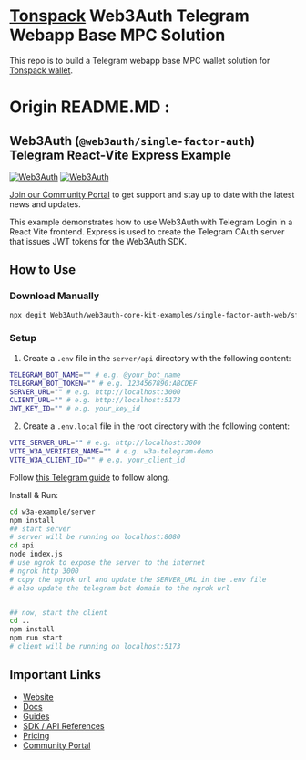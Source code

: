 # [Tonspack](https://tonspack.com/) Web3Auth Telegram Webapp Base MPC Solution

This repo is to build a Telegram webapp base MPC wallet solution for [Tonspack wallet](https://tonspack.com/).

# Origin README.MD :

## Web3Auth (`@web3auth/single-factor-auth`) Telegram React-Vite Express Example

[![Web3Auth](https://img.shields.io/badge/Web3Auth-SDK-blue)](https://web3auth.io/docs/sdk/core-kit/sfa-web)
[![Web3Auth](https://img.shields.io/badge/Web3Auth-Community-cyan)](https://community.web3auth.io)

[Join our Community Portal](https://community.web3auth.io/) to get support and stay up to date with the latest news and updates.

This example demonstrates how to use Web3Auth with Telegram Login in a React Vite frontend. Express is used to create the Telegram OAuth server that issues JWT tokens for the Web3Auth SDK.

## How to Use

### Download Manually

```bash
npx degit Web3Auth/web3auth-core-kit-examples/single-factor-auth-web/sfa-web-telegram-example w3a-sfa-web-telegram-example
```

### Setup

1. Create a `.env` file in the `server/api` directory with the following content:

```bash
TELEGRAM_BOT_NAME="" # e.g. @your_bot_name
TELEGRAM_BOT_TOKEN="" # e.g. 1234567890:ABCDEF
SERVER_URL="" # e.g. http://localhost:3000
CLIENT_URL="" # e.g. http://localhost:5173
JWT_KEY_ID="" # e.g. your_key_id
```

2. Create a `.env.local` file in the root directory with the following content:

```bash
VITE_SERVER_URL="" # e.g. http://localhost:3000
VITE_W3A_VERIFIER_NAME="" # e.g. w3a-telegram-demo
VITE_W3A_CLIENT_ID="" # e.g. your_client_id
```

Follow [this Telegram guide](https://web3auth.io/docs/guides/telegram) to follow along.

Install & Run:

```bash
cd w3a-example/server
npm install
## start server
# server will be running on localhost:8080
cd api
node index.js
# use ngrok to expose the server to the internet
# ngrok http 3000
# copy the ngrok url and update the SERVER_URL in the .env file
# also update the telegram bot domain to the ngrok url


## now, start the client
cd ..
npm install
npm run start
# client will be running on localhost:5173
```

## Important Links

- [Website](https://web3auth.io)
- [Docs](https://web3auth.io/docs)
- [Guides](https://web3auth.io/docs/guides)
- [SDK / API References](https://web3auth.io/docs/sdk)
- [Pricing](https://web3auth.io/pricing.html)
- [Community Portal](https://community.web3auth.io)

